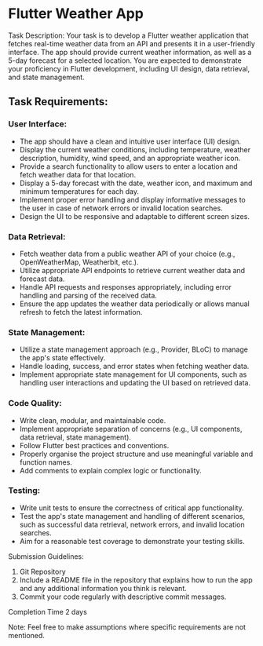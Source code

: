 # Flutter Weather App

Task Description:
Your task is to develop a Flutter weather application that fetches real-time weather data from an API and presents it in a user-friendly interface. The app should provide current weather information, as well as a 5-day forecast for a selected location. You are expected to demonstrate your proficiency in Flutter development, including UI design, data retrieval, and state management.

## Task Requirements:

### User Interface:
- The app should have a clean and intuitive user interface (UI) design.
- Display the current weather conditions, including temperature, weather description, humidity, wind speed, and an appropriate weather icon.
- Provide a search functionality to allow users to enter a location and fetch weather data for that location.
- Display a 5-day forecast with the date, weather icon, and maximum and minimum temperatures for each day.
- Implement proper error handling and display informative messages to the user in case of network errors or invalid location searches.
- Design the UI to be responsive and adaptable to different screen sizes.
### Data Retrieval:
- Fetch weather data from a public weather API of your choice (e.g., OpenWeatherMap, Weatherbit, etc.).
- Utilize appropriate API endpoints to retrieve current weather data and forecast data.
- Handle API requests and responses appropriately, including error handling and parsing of the received data.
- Ensure the app updates the weather data periodically or allows manual refresh to fetch the latest information.

### State Management:
- Utilize a state management approach (e.g., Provider, BLoC) to manage the app's state effectively. 
- Handle loading, success, and error states when fetching weather data. 
- Implement appropriate state management for UI components, such as handling user interactions and updating the UI based on retrieved data.

### Code Quality:
- Write clean, modular, and maintainable code.
- Implement appropriate separation of concerns (e.g., UI components, data retrieval, state management). 
- Follow Flutter best practices and conventions. 
- Properly organise the project structure and use meaningful variable and function names. 
- Add comments to explain complex logic or functionality.

### Testing:
- Write unit tests to ensure the correctness of critical app functionality. 
- Test the app's state management and handling of different scenarios, such as successful data retrieval, network errors, and invalid location searches. 
- Aim for a reasonable test coverage to demonstrate your testing skills.

Submission Guidelines:

1. Git Repository
2. Include a README file in the repository that explains how to run the app and any additional information you think is relevant.
3. Commit your code regularly with descriptive commit messages.

Completion Time
2 days

Note: Feel free to make assumptions where specific requirements are not mentioned.